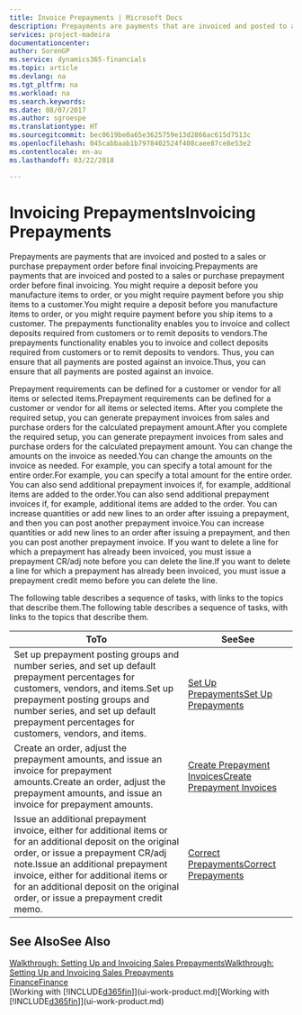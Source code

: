 ```yaml
---
title: Invoice Prepayments | Microsoft Docs
description: Prepayments are payments that are invoiced and posted to a sales or purchase prepayment order before final invoicing. You might require a deposit before you manufacture items to order, or you might require payment before you ship items to a customer. The prepayments functionality enables you to invoice and collect deposits required from customers or to remit deposits to vendors. Thus, you can ensure that all payments are posted against an invoice.
services: project-madeira
documentationcenter: 
author: SorenGP
ms.service: dynamics365-financials
ms.topic: article
ms.devlang: na
ms.tgt_pltfrm: na
ms.workload: na
ms.search.keywords: 
ms.date: 08/07/2017
ms.author: sgroespe
ms.translationtype: HT
ms.sourcegitcommit: bec0619be0a65e3625759e13d2866ac615d7513c
ms.openlocfilehash: 045cabbaab1b7978402524f408caee87ce8e53e2
ms.contentlocale: en-au
ms.lasthandoff: 03/22/2018

---
```

# <a name="invoicing-prepayments"></a><span data-ttu-id="5be6e-106">Invoicing Prepayments</span><span class="sxs-lookup"><span data-stu-id="5be6e-106">Invoicing Prepayments</span></span>
<span data-ttu-id="5be6e-107">Prepayments are payments that are invoiced and posted to a sales or purchase prepayment order before final invoicing.</span><span class="sxs-lookup"><span data-stu-id="5be6e-107">Prepayments are payments that are invoiced and posted to a sales or purchase prepayment order before final invoicing.</span></span> <span data-ttu-id="5be6e-108">You might require a deposit before you manufacture items to order, or you might require payment before you ship items to a customer.</span><span class="sxs-lookup"><span data-stu-id="5be6e-108">You might require a deposit before you manufacture items to order, or you might require payment before you ship items to a customer.</span></span> <span data-ttu-id="5be6e-109">The prepayments functionality enables you to invoice and collect deposits required from customers or to remit deposits to vendors.</span><span class="sxs-lookup"><span data-stu-id="5be6e-109">The prepayments functionality enables you to invoice and collect deposits required from customers or to remit deposits to vendors.</span></span> <span data-ttu-id="5be6e-110">Thus, you can ensure that all payments are posted against an invoice.</span><span class="sxs-lookup"><span data-stu-id="5be6e-110">Thus, you can ensure that all payments are posted against an invoice.</span></span>  

 <span data-ttu-id="5be6e-111">Prepayment requirements can be defined for a customer or vendor for all items or selected items.</span><span class="sxs-lookup"><span data-stu-id="5be6e-111">Prepayment requirements can be defined for a customer or vendor for all items or selected items.</span></span> <span data-ttu-id="5be6e-112">After you complete the required setup, you can generate prepayment invoices from sales and purchase orders for the calculated prepayment amount.</span><span class="sxs-lookup"><span data-stu-id="5be6e-112">After you complete the required setup, you can generate prepayment invoices from sales and purchase orders for the calculated prepayment amount.</span></span> <span data-ttu-id="5be6e-113">You can change the amounts on the invoice as needed.</span><span class="sxs-lookup"><span data-stu-id="5be6e-113">You can change the amounts on the invoice as needed.</span></span> <span data-ttu-id="5be6e-114">For example, you can specify a total amount for the entire order.</span><span class="sxs-lookup"><span data-stu-id="5be6e-114">For example, you can specify a total amount for the entire order.</span></span> <span data-ttu-id="5be6e-115">You can also send additional prepayment invoices if, for example, additional items are added to the order.</span><span class="sxs-lookup"><span data-stu-id="5be6e-115">You can also send additional prepayment invoices if, for example, additional items are added to the order.</span></span> <span data-ttu-id="5be6e-116">You can increase quantities or add new lines to an order after issuing a prepayment, and then you can post another prepayment invoice.</span><span class="sxs-lookup"><span data-stu-id="5be6e-116">You can increase quantities or add new lines to an order after issuing a prepayment, and then you can post another prepayment invoice.</span></span> <span data-ttu-id="5be6e-117">If you want to delete a line for which a prepayment has already been invoiced, you must issue a prepayment CR/adj note before you can delete the line.</span><span class="sxs-lookup"><span data-stu-id="5be6e-117">If you want to delete a line for which a prepayment has already been invoiced, you must issue a prepayment credit memo before you can delete the line.</span></span>  

 <span data-ttu-id="5be6e-118">The following table describes a sequence of tasks, with links to the topics that describe them.</span><span class="sxs-lookup"><span data-stu-id="5be6e-118">The following table describes a sequence of tasks, with links to the topics that describe them.</span></span>

|<span data-ttu-id="5be6e-119">**To**</span><span class="sxs-lookup"><span data-stu-id="5be6e-119">**To**</span></span>|<span data-ttu-id="5be6e-120">**See**</span><span class="sxs-lookup"><span data-stu-id="5be6e-120">**See**</span></span>|  
|------------|-------------|  
|<span data-ttu-id="5be6e-121">Set up prepayment posting groups and number series, and set up default prepayment percentages for customers, vendors, and items.</span><span class="sxs-lookup"><span data-stu-id="5be6e-121">Set up prepayment posting groups and number series, and set up default prepayment percentages for customers, vendors, and items.</span></span>|[<span data-ttu-id="5be6e-122">Set Up Prepayments</span><span class="sxs-lookup"><span data-stu-id="5be6e-122">Set Up Prepayments</span></span>](finance-set-up-prepayments.md)|
|<span data-ttu-id="5be6e-123">Create an order, adjust the prepayment amounts, and issue an invoice for prepayment amounts.</span><span class="sxs-lookup"><span data-stu-id="5be6e-123">Create an order, adjust the prepayment amounts, and issue an invoice for prepayment amounts.</span></span>|[<span data-ttu-id="5be6e-124">Create Prepayment Invoices</span><span class="sxs-lookup"><span data-stu-id="5be6e-124">Create Prepayment Invoices</span></span>](finance-how-to-create-prepayment-invoices.md)|  
|<span data-ttu-id="5be6e-125">Issue an additional prepayment invoice, either for additional items or for an additional deposit on the original order, or issue a prepayment CR/adj note.</span><span class="sxs-lookup"><span data-stu-id="5be6e-125">Issue an additional prepayment invoice, either for additional items or for an additional deposit on the original order, or issue a prepayment credit memo.</span></span>|[<span data-ttu-id="5be6e-126">Correct Prepayments</span><span class="sxs-lookup"><span data-stu-id="5be6e-126">Correct Prepayments</span></span>](finance-how-to-correct-prepayments.md)|  

## <a name="see-also"></a><span data-ttu-id="5be6e-127">See Also</span><span class="sxs-lookup"><span data-stu-id="5be6e-127">See Also</span></span>  
[<span data-ttu-id="5be6e-128">Walkthrough: Setting Up and Invoicing Sales Prepayments</span><span class="sxs-lookup"><span data-stu-id="5be6e-128">Walkthrough: Setting Up and Invoicing Sales Prepayments</span></span>](walkthrough-setting-up-and-invoicing-sales-prepayments.md)  
[<span data-ttu-id="5be6e-129">Finance</span><span class="sxs-lookup"><span data-stu-id="5be6e-129">Finance</span></span>](finance.md)  
<span data-ttu-id="5be6e-130">[Working with [!INCLUDE[d365fin](includes/d365fin_md.md)]](ui-work-product.md)</span><span class="sxs-lookup"><span data-stu-id="5be6e-130">[Working with [!INCLUDE[d365fin](includes/d365fin_md.md)]](ui-work-product.md)</span></span>

